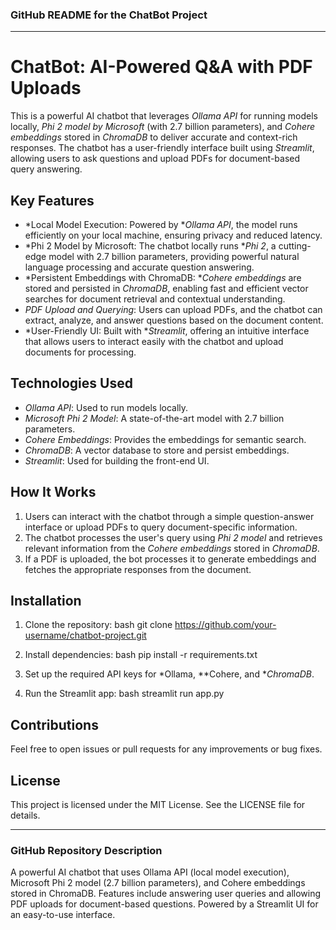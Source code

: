### GitHub README for the ChatBot Project

---

# ChatBot: AI-Powered Q&A with PDF Uploads

This is a powerful AI chatbot that leverages *Ollama API* for running models locally, *Phi 2 model by Microsoft* (with 2.7 billion parameters), and *Cohere embeddings* stored in *ChromaDB* to deliver accurate and context-rich responses. The chatbot has a user-friendly interface built using *Streamlit*, allowing users to ask questions and upload PDFs for document-based query answering.

## Key Features
- *Local Model Execution: Powered by **Ollama API*, the model runs efficiently on your local machine, ensuring privacy and reduced latency.
- *Phi 2 Model by Microsoft: The chatbot locally runs **Phi 2*, a cutting-edge model with 2.7 billion parameters, providing powerful natural language processing and accurate question answering.
- *Persistent Embeddings with ChromaDB: **Cohere embeddings* are stored and persisted in *ChromaDB*, enabling fast and efficient vector searches for document retrieval and contextual understanding.
- *PDF Upload and Querying*: Users can upload PDFs, and the chatbot can extract, analyze, and answer questions based on the document content.
- *User-Friendly UI: Built with **Streamlit*, offering an intuitive interface that allows users to interact easily with the chatbot and upload documents for processing.

## Technologies Used
- *Ollama API*: Used to run models locally.
- *Microsoft Phi 2 Model*: A state-of-the-art model with 2.7 billion parameters.
- *Cohere Embeddings*: Provides the embeddings for semantic search.
- *ChromaDB*: A vector database to store and persist embeddings.
- *Streamlit*: Used for building the front-end UI.

## How It Works
1. Users can interact with the chatbot through a simple question-answer interface or upload PDFs to query document-specific information.
2. The chatbot processes the user's query using *Phi 2 model* and retrieves relevant information from the *Cohere embeddings* stored in *ChromaDB*.
3. If a PDF is uploaded, the bot processes it to generate embeddings and fetches the appropriate responses from the document.

## Installation
1. Clone the repository:
    bash
    git clone https://github.com/your-username/chatbot-project.git
    
2. Install dependencies:
    bash
    pip install -r requirements.txt
    
3. Set up the required API keys for *Ollama, **Cohere, and **ChromaDB*.
4. Run the Streamlit app:
    bash
    streamlit run app.py
    

## Contributions
Feel free to open issues or pull requests for any improvements or bug fixes.

## License
This project is licensed under the MIT License. See the LICENSE file for details.

---

### GitHub Repository Description

A powerful AI chatbot that uses Ollama API (local model execution), Microsoft Phi 2 model (2.7 billion parameters), and Cohere embeddings stored in ChromaDB. Features include answering user queries and allowing PDF uploads for document-based questions. Powered by a Streamlit UI for an easy-to-use interface.
